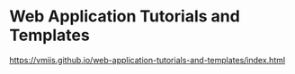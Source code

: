 # Web Application Tutorials and Templates

https://vmiis.github.io/web-application-tutorials-and-templates/index.html  
